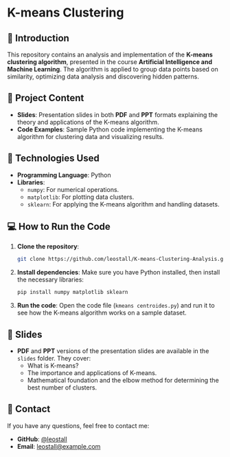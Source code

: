 # K-means Clustering

## 📘 Introduction
This repository contains an analysis and implementation of the **K-means clustering algorithm**, presented in the course **Artificial Intelligence and Machine Learning**. The algorithm is applied to group data points based on similarity, optimizing data analysis and discovering hidden patterns.

## 📂 Project Content
- **Slides**: Presentation slides in both **PDF** and **PPT** formats explaining the theory and applications of the K-means algorithm.
- **Code Examples**: Sample Python code implementing the K-means algorithm for clustering data and visualizing results.

## 🔧 Technologies Used
- **Programming Language**: Python
- **Libraries**: 
  - `numpy`: For numerical operations.
  - `matplotlib`: For plotting data clusters.
  - `sklearn`: For applying the K-means algorithm and handling datasets.

## 💻 How to Run the Code
1. **Clone the repository**:
    ```bash
    git clone https://github.com/leostall/K-means-Clustering-Analysis.git
    ```

2. **Install dependencies**:
    Make sure you have Python installed, then install the necessary libraries:
    ```bash
    pip install numpy matplotlib sklearn
    ```

3. **Run the code**:
    Open the code file (`kmeans centroides.py`) and run it to see how the K-means algorithm works on a sample dataset.

## 📝 Slides
- **PDF** and **PPT** versions of the presentation slides are available in the `slides` folder. They cover:
  - What is K-means?
  - The importance and applications of K-means.
  - Mathematical foundation and the elbow method for determining the best number of clusters.

## 📧 Contact
If you have any questions, feel free to contact me:
- **GitHub**: [@leostall](https://github.com/leostall)
- **Email**: leostall@example.com
